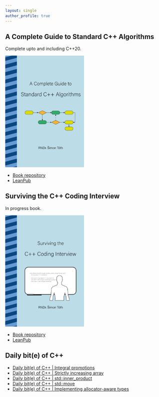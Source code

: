 ```yaml
---
layout: single
author_profile: true
---
```


## A Complete Guide to Standard C++ Algorithms

Complete upto and including C++20.

[<img src="assets/images/book_algorithms_cover.png" width="50%">](https://leanpub.com/cpp-algorithms-guide)

- [Book repository](https://github.com/HappyCerberus/book-cpp-algorithms)
- [LeanPub](https://leanpub.com/cpp-algorithms-guide)

## Surviving the C++ Coding Interview

In progress book.

[<img src="assets/images/book_coding_interview_cover.png" width="50%">](https://leanpub.com/cpp-coding-interview)

- [Book repository](https://leanpub.com/cpp-coding-interview)
- [LeanPub](https://leanpub.com/cpp-coding-interview)

## Daily bit(e) of C++

<ul>
<!-- SUBSTACK:START --><li><a href="https://simontoth.substack.com/p/daily-bite-of-c-integral-promotions">Daily bit&lpar;e&rpar; of C++ | Integral promotions</a></li><li><a href="https://simontoth.substack.com/p/daily-bite-of-c-strictly-increasing">Daily bit&lpar;e&rpar; of C++ | Strictly increasing array</a></li><li><a href="https://simontoth.substack.com/p/daily-bite-of-c-stdinner_product">Daily bit&lpar;e&rpar; of C++ | std::inner_product</a></li><li><a href="https://simontoth.substack.com/p/daily-bite-of-c-stdmove">Daily bit&lpar;e&rpar; of C++ | std::move</a></li><li><a href="https://simontoth.substack.com/p/daily-bite-of-c-implementing-allocator">Daily bit&lpar;e&rpar; of C++ | Implementing allocator-aware types</a></li><!-- SUBSTACK:END -->
</ul>